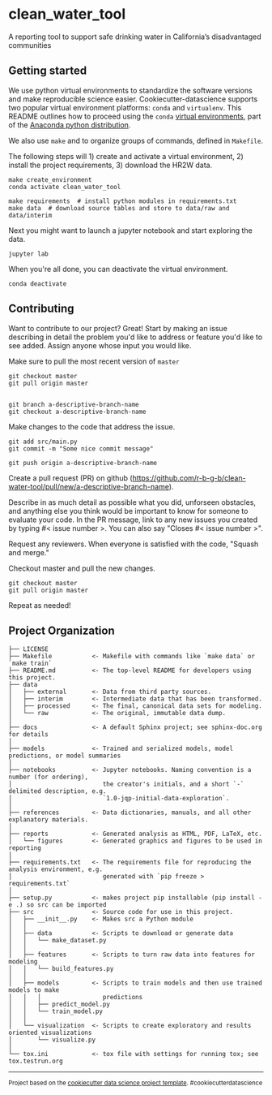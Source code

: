 # clean_water_tool

A reporting tool to support safe drinking water in California’s disadvantaged communities


## Getting started

We use python virtual environments to standardize the software versions and make reproducible science easier. Cookiecutter-datascience supports two popular virtual environment platforms: `conda` and `virtualenv`. This README outlines how to proceed using the `conda` [virtual environments](https://docs.conda.io/projects/conda/en/latest/user-guide/tasks/manage-environments.html), part of the [Anaconda python distribution](https://www.anaconda.com/distribution/).

We also use `make` and to organize groups of commands, defined in `Makefile`.


The following steps will 1) create and activate a virtual environment, 2) install the project requirements, 3) download the HR2W data.

```
make create_environment
conda activate clean_water_tool

make requirements  # install python modules in requirements.txt
make data  # download source tables and store to data/raw and data/interim
```

Next you might want to launch a jupyter notebook and start exploring the data.

```
jupyter lab
```


When you're all done, you can deactivate the virtual environment.

```
conda deactivate
```


## Contributing

Want to contribute to our project? Great! Start by making an issue describing in detail the problem you'd like to address or feature you'd like to see added. Assign anyone whose input you would like.

Make sure to pull the most recent version of `master`

```
git checkout master
git pull origin master


git branch a-descriptive-branch-name
git checkout a-descriptive-branch-name
```

Make changes to the code that address the issue.


```
git add src/main.py
git commit -m "Some nice commit message"

git push origin a-descriptive-branch-name
```

Create a pull request (PR) on github (https://github.com/r-b-g-b/clean-water-tool/pull/new/a-descriptive-branch-name).

Describe in as much detail as possible what you did, unforseen obstacles, and anything else you think would be important to know for someone to evaluate your code. In the PR message, link to any new issues you created by typing #< issue number >. You can also say "Closes #< issue number >".

Request any reviewers. When everyone is satisfied with the code, "Squash and merge."

Checkout master and pull the new changes.

```
git checkout master
git pull origin master
```

Repeat as needed!


## Project Organization

    ├── LICENSE
    ├── Makefile           <- Makefile with commands like `make data` or `make train`
    ├── README.md          <- The top-level README for developers using this project.
    ├── data
    │   ├── external       <- Data from third party sources.
    │   ├── interim        <- Intermediate data that has been transformed.
    │   ├── processed      <- The final, canonical data sets for modeling.
    │   └── raw            <- The original, immutable data dump.
    │
    ├── docs               <- A default Sphinx project; see sphinx-doc.org for details
    │
    ├── models             <- Trained and serialized models, model predictions, or model summaries
    │
    ├── notebooks          <- Jupyter notebooks. Naming convention is a number (for ordering),
    │                         the creator's initials, and a short `-` delimited description, e.g.
    │                         `1.0-jqp-initial-data-exploration`.
    │
    ├── references         <- Data dictionaries, manuals, and all other explanatory materials.
    │
    ├── reports            <- Generated analysis as HTML, PDF, LaTeX, etc.
    │   └── figures        <- Generated graphics and figures to be used in reporting
    │
    ├── requirements.txt   <- The requirements file for reproducing the analysis environment, e.g.
    │                         generated with `pip freeze > requirements.txt`
    │
    ├── setup.py           <- makes project pip installable (pip install -e .) so src can be imported
    ├── src                <- Source code for use in this project.
    │   ├── __init__.py    <- Makes src a Python module
    │   │
    │   ├── data           <- Scripts to download or generate data
    │   │   └── make_dataset.py
    │   │
    │   ├── features       <- Scripts to turn raw data into features for modeling
    │   │   └── build_features.py
    │   │
    │   ├── models         <- Scripts to train models and then use trained models to make
    │   │   │                 predictions
    │   │   ├── predict_model.py
    │   │   └── train_model.py
    │   │
    │   └── visualization  <- Scripts to create exploratory and results oriented visualizations
    │       └── visualize.py
    │
    └── tox.ini            <- tox file with settings for running tox; see tox.testrun.org


--------

<p><small>Project based on the <a target="_blank" href="https://drivendata.github.io/cookiecutter-data-science/">cookiecutter data science project template</a>. #cookiecutterdatascience</small></p>
